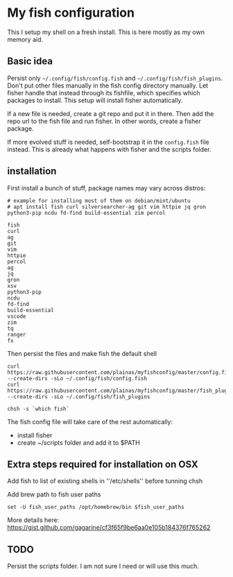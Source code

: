 # My fish configuration

This I setup my shell on a fresh install. This is here mostly as my own memory aid.


## Basic idea

Persist only `~/.config/fish/config.fish` and `~/.config/fish/fish_plugins`. Don't put other files manually in the fish config directory manually. Let fisher handle that instead through its fishfile, which specifies which packages to install. This setup will install fisher automatically.


If a new file is needed, create a git repo and put it in there. Then add the repo url to the fish file and run fisher. In other words, create a fisher package.

If more evolved stuff is needed, self-bootstrap it in the `config.fish` file instead. This is already what happens with fisher and the scripts folder.


## installation

First install a bunch of stuff, package names may vary across distros:

```
# example for installing most of them on debian/mint/ubuntu
# apt install fish curl silversearcher-ag git vim httpie jq gron python3-pip ncdu fd-find build-essential zim percol

fish
curl
ag
git
vim
httpie
percol
ag
jq
gron
xsv
python3-pip
ncdu
fd-find
build-essential
vscode
zim
tq
ranger
fx
```

Then persist the files and make fish the default shell

```
curl https://raw.githubusercontent.com/plainas/myfishconfig/master/config.fish --create-dirs -sLo ~/.config/fish/config.fish
curl https://raw.githubusercontent.com/plainas/myfishconfig/master/fish_plugins --create-dirs -sLo ~/.config/fish/fish_plugins

chsh -s `which fish`
```

The fish config file will take care of the rest automatically:
  
  * install fisher
  * create ~/scripts folder and add it to $PATH

## Extra steps required for installation on OSX

Add fish to list of existing shells in ''/etc/shells'' before tunning chsh

Add brew path to fish user paths

```
set -U fish_user_paths /opt/homebrew/bin $fish_user_paths
```

More details here:
https://gist.github.com/gagarine/cf3f65f9be6aa0e105b184376f765262

## TODO

Persist the scripts folder. I am not sure I need or will use this much.
